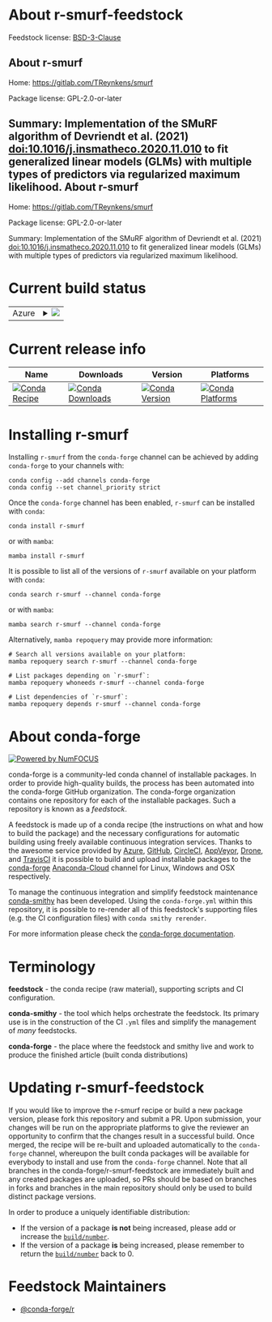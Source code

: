 About r-smurf-feedstock
=======================

Feedstock license: [BSD-3-Clause](https://github.com/conda-forge/r-smurf-feedstock/blob/main/LICENSE.txt)

About r-smurf
-------------

Home: https://gitlab.com/TReynkens/smurf

Package license: GPL-2.0-or-later

Summary: Implementation of the SMuRF algorithm of Devriendt et al. (2021) <doi:10.1016/j.insmatheco.2020.11.010> to fit generalized linear models (GLMs) with multiple types of predictors via regularized maximum likelihood.
About r-smurf
-------------

Home: https://gitlab.com/TReynkens/smurf

Package license: GPL-2.0-or-later

Summary: Implementation of the SMuRF algorithm of Devriendt et al. (2021) <doi:10.1016/j.insmatheco.2020.11.010> to fit generalized linear models (GLMs) with multiple types of predictors via regularized maximum likelihood.

Current build status
====================


<table>
    
  <tr>
    <td>Azure</td>
    <td>
      <details>
        <summary>
          <a href="https://dev.azure.com/conda-forge/feedstock-builds/_build/latest?definitionId=12973&branchName=main">
            <img src="https://dev.azure.com/conda-forge/feedstock-builds/_apis/build/status/r-smurf-feedstock?branchName=main">
          </a>
        </summary>
        <table>
          <thead><tr><th>Variant</th><th>Status</th></tr></thead>
          <tbody><tr>
              <td>linux_64_r_base4.2</td>
              <td>
                <a href="https://dev.azure.com/conda-forge/feedstock-builds/_build/latest?definitionId=12973&branchName=main">
                  <img src="https://dev.azure.com/conda-forge/feedstock-builds/_apis/build/status/r-smurf-feedstock?branchName=main&jobName=linux&configuration=linux%20linux_64_r_base4.2" alt="variant">
                </a>
              </td>
            </tr><tr>
              <td>linux_64_r_base4.3</td>
              <td>
                <a href="https://dev.azure.com/conda-forge/feedstock-builds/_build/latest?definitionId=12973&branchName=main">
                  <img src="https://dev.azure.com/conda-forge/feedstock-builds/_apis/build/status/r-smurf-feedstock?branchName=main&jobName=linux&configuration=linux%20linux_64_r_base4.3" alt="variant">
                </a>
              </td>
            </tr><tr>
              <td>osx_64_r_base4.2</td>
              <td>
                <a href="https://dev.azure.com/conda-forge/feedstock-builds/_build/latest?definitionId=12973&branchName=main">
                  <img src="https://dev.azure.com/conda-forge/feedstock-builds/_apis/build/status/r-smurf-feedstock?branchName=main&jobName=osx&configuration=osx%20osx_64_r_base4.2" alt="variant">
                </a>
              </td>
            </tr><tr>
              <td>osx_64_r_base4.3</td>
              <td>
                <a href="https://dev.azure.com/conda-forge/feedstock-builds/_build/latest?definitionId=12973&branchName=main">
                  <img src="https://dev.azure.com/conda-forge/feedstock-builds/_apis/build/status/r-smurf-feedstock?branchName=main&jobName=osx&configuration=osx%20osx_64_r_base4.3" alt="variant">
                </a>
              </td>
            </tr>
          </tbody>
        </table>
      </details>
    </td>
  </tr>
</table>

Current release info
====================

| Name | Downloads | Version | Platforms |
| --- | --- | --- | --- |
| [![Conda Recipe](https://img.shields.io/badge/recipe-r--smurf-green.svg)](https://anaconda.org/conda-forge/r-smurf) | [![Conda Downloads](https://img.shields.io/conda/dn/conda-forge/r-smurf.svg)](https://anaconda.org/conda-forge/r-smurf) | [![Conda Version](https://img.shields.io/conda/vn/conda-forge/r-smurf.svg)](https://anaconda.org/conda-forge/r-smurf) | [![Conda Platforms](https://img.shields.io/conda/pn/conda-forge/r-smurf.svg)](https://anaconda.org/conda-forge/r-smurf) |

Installing r-smurf
==================

Installing `r-smurf` from the `conda-forge` channel can be achieved by adding `conda-forge` to your channels with:

```
conda config --add channels conda-forge
conda config --set channel_priority strict
```

Once the `conda-forge` channel has been enabled, `r-smurf` can be installed with `conda`:

```
conda install r-smurf
```

or with `mamba`:

```
mamba install r-smurf
```

It is possible to list all of the versions of `r-smurf` available on your platform with `conda`:

```
conda search r-smurf --channel conda-forge
```

or with `mamba`:

```
mamba search r-smurf --channel conda-forge
```

Alternatively, `mamba repoquery` may provide more information:

```
# Search all versions available on your platform:
mamba repoquery search r-smurf --channel conda-forge

# List packages depending on `r-smurf`:
mamba repoquery whoneeds r-smurf --channel conda-forge

# List dependencies of `r-smurf`:
mamba repoquery depends r-smurf --channel conda-forge
```


About conda-forge
=================

[![Powered by
NumFOCUS](https://img.shields.io/badge/powered%20by-NumFOCUS-orange.svg?style=flat&colorA=E1523D&colorB=007D8A)](https://numfocus.org)

conda-forge is a community-led conda channel of installable packages.
In order to provide high-quality builds, the process has been automated into the
conda-forge GitHub organization. The conda-forge organization contains one repository
for each of the installable packages. Such a repository is known as a *feedstock*.

A feedstock is made up of a conda recipe (the instructions on what and how to build
the package) and the necessary configurations for automatic building using freely
available continuous integration services. Thanks to the awesome service provided by
[Azure](https://azure.microsoft.com/en-us/services/devops/), [GitHub](https://github.com/),
[CircleCI](https://circleci.com/), [AppVeyor](https://www.appveyor.com/),
[Drone](https://cloud.drone.io/welcome), and [TravisCI](https://travis-ci.com/)
it is possible to build and upload installable packages to the
[conda-forge](https://anaconda.org/conda-forge) [Anaconda-Cloud](https://anaconda.org/)
channel for Linux, Windows and OSX respectively.

To manage the continuous integration and simplify feedstock maintenance
[conda-smithy](https://github.com/conda-forge/conda-smithy) has been developed.
Using the ``conda-forge.yml`` within this repository, it is possible to re-render all of
this feedstock's supporting files (e.g. the CI configuration files) with ``conda smithy rerender``.

For more information please check the [conda-forge documentation](https://conda-forge.org/docs/).

Terminology
===========

**feedstock** - the conda recipe (raw material), supporting scripts and CI configuration.

**conda-smithy** - the tool which helps orchestrate the feedstock.
                   Its primary use is in the construction of the CI ``.yml`` files
                   and simplify the management of *many* feedstocks.

**conda-forge** - the place where the feedstock and smithy live and work to
                  produce the finished article (built conda distributions)


Updating r-smurf-feedstock
==========================

If you would like to improve the r-smurf recipe or build a new
package version, please fork this repository and submit a PR. Upon submission,
your changes will be run on the appropriate platforms to give the reviewer an
opportunity to confirm that the changes result in a successful build. Once
merged, the recipe will be re-built and uploaded automatically to the
`conda-forge` channel, whereupon the built conda packages will be available for
everybody to install and use from the `conda-forge` channel.
Note that all branches in the conda-forge/r-smurf-feedstock are
immediately built and any created packages are uploaded, so PRs should be based
on branches in forks and branches in the main repository should only be used to
build distinct package versions.

In order to produce a uniquely identifiable distribution:
 * If the version of a package **is not** being increased, please add or increase
   the [``build/number``](https://docs.conda.io/projects/conda-build/en/latest/resources/define-metadata.html#build-number-and-string).
 * If the version of a package **is** being increased, please remember to return
   the [``build/number``](https://docs.conda.io/projects/conda-build/en/latest/resources/define-metadata.html#build-number-and-string)
   back to 0.

Feedstock Maintainers
=====================

* [@conda-forge/r](https://github.com/conda-forge/r/)

